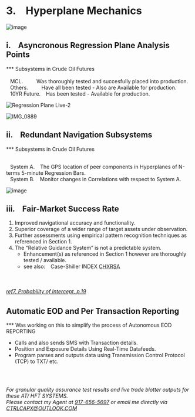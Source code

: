 # 3. &ensp; Hyperplane Mechanics

![image](https://github.com/user-attachments/assets/dd1a7f31-6429-46b2-8643-18bec6f00c94)


## i. &ensp; Asyncronous Regression Plane Analysis Points

*** Subsystems in Crude Oil Futures </br></br>
&ensp; MCL. &ensp; &ensp; &ensp; Was thoroughly tested and succesfully placed into production. </br>
&ensp; Others. &ensp; &ensp; &ensp; Have all been tested - Also are Available for production. </br>
&ensp; 10YR Future. &ensp; Has been tested - Available for production. </br>
    
![Regression Plane Live-2](https://github.com/user-attachments/assets/e0122901-2d62-47b0-9b52-ae437e029b73)

![IMG_0889](https://github.com/user-attachments/assets/8a988c45-8fc6-4543-b4ad-80d0ae596a62)


##  ii. &ensp; Redundant Navigation Subsystems

*** Subsystems in Crude Oil Futures </br></br>

&ensp; System A. &ensp; The GPS location of peer components in  Hyperplanes of N-terms 5-minute Regression Bars. </br>
&ensp; System B. &ensp; Monitor changes in Correlations with respect to System A. </br>
   
![image](https://github.com/user-attachments/assets/5598281f-73e4-42bd-ab2a-bc167ac58302)


    
## iii. &ensp; Fair-Market Success Rate

1. Improved navigational accuracy and functionality.
2. Superior coverage of a wider range of target assets under observation.
3. Further assessments using empirical pattern recognition techniques as referenced in Section 1.
4. The “Relative Guidance System” is not a predictable system.
   - Enhancement(s) as referenced in Section 1 however are thoroughly tested / available.
   - see also: &ensp; Case-Shiller INDEX [CHXRSA](https://www.instagram.com/reel/DCMF3MiOOSD/?igsh=cjk3YXM1cjQ1MXBl)
     
     
</br>


    
</pre>

###### [ref7, Probability of Intercept, p.19](https://github.com/CTRLcapX/Strategy-Metrics/blob/main/4.%20Signal%20Mode.md#2024-10-07---msg-system-short)

## Automatic EOD and Per Transaction Reporting 

*** Was working on this to simplify the process of Autonomous EOD REPORTING
* Calls and also sends SMS with Transaction details.
* Position and Exposure Details Using Real-Time Datafeeds.
* Program parses and outputs data using Transmission Control Protocol (TCP) to TXT/ etc.

</br>

## <contact information>
###### For granular quality assurance test results and live trade blotter outputs for these AT/ HFT SYSTEMS. </br> Please contact my Agent at [917-656-5697](tel:19176565697) or email me directly via CTRLCAPX@OUTLOOK.COM


